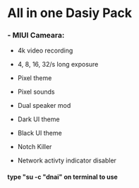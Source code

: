 # All in one Dasiy Pack
### - MIUI Cameara:
 - 4k video recording
 - 4, 8, 16, 32/s long exposure

- Pixel theme
- Pixel sounds
- Dual speaker mod
- Dark UI theme
- Black UI theme
- Notch Killer
- Network activty indicator disabler

#### type "su -c "dnai" on terminal to use
